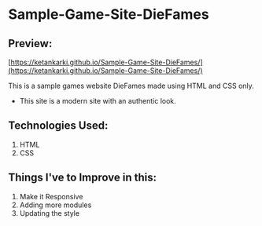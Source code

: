 # Sample-Game-Site-DieFames

## Preview:
[https://ketankarki.github.io/Sample-Game-Site-DieFames/](https://ketankarki.github.io/Sample-Game-Site-DieFames/)

This is a sample games website DieFames made using HTML and CSS only.

* This site is a modern site with an authentic look.

## Technologies Used:
1. HTML
2. CSS

## Things I've to Improve in this:
1. Make it Responsive
2. Adding more modules
3. Updating the style

